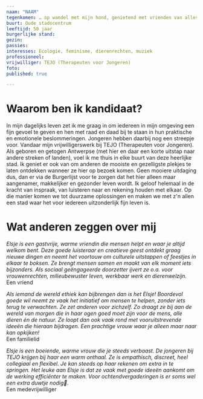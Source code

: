 ```yaml
---
naam: "NAAM"
tegenkomen: … op wandel met mijn hond, genietend met vrienden van alles wat mooi en lekker is.
buurt: Oude stadscentrum
leeftijd: 50 jaar
burgerlijke stand:
gezin:
passies:
interesses: Ecologie, feminisme, dierenrechten, muziek
professioneel:
vrijwilliger: TEJO (Therapeuten voor Jongeren)
foto:
published: true

---
```

# Waarom ben ik kandidaat?
In mijn dagelijks leven zet ik me graag in om iedereen in mijn omgeving een fijn gevoel te geven en hen met raad en daad bij te staan in hun praktische en emotionele beslommeringen. Jongeren hebben daarbij nog een streepje voor. Vandaar mijn vrijwilligerswerk bij TEJO (Therapeuten voor Jongeren). Als geboren en getogen Antwerpse (met hier en daar een korte uitstap naar andere streken of landen), voel ik me thuis in elke buurt van deze heerlijke stad. Ik geniet er ook van om anderen de mooiste en gezelligste plekjes te laten ontdekken wanneer ze hier op bezoek komen. Geen mooiere uitdaging dus, dan er via de Burgerlijst voor te zorgen dat het hier alleen maar aangenamer, makkelijker en gezonder leven wordt. Ik geloof helemaal in de kracht van inspraak, van luisteren naar en rekening houden met elkaar. Op die manier komen we tot duurzame oplossingen en maken we met z'n allen een stad waar het voor iedereen uitzonderlijk fijn leven is.

# Wat anderen zeggen over mij
_Elsje is een gastvrije, warme vriendin die mensen helpt en waar je altijd welkom bent. Deze goede luisteraar en creatieve geest ontdekt graag nieuwe dingen en neemt het voortouw om culturele uitstappen of feestjes in elkaar te boksen. Ze brengt mensen samen en maakt van elk moment iets bijzonders. Als sociaal geëngageerde doorzetter ijvert ze o.a. voor vrouwenrechten, milieubewuster leven, werkbaar werk en dierenwelzijn._  
Een vriend
 
_Als iemand de wereld ethiek kan bijbrengen dan is het Elsje! Boordevol goede wil neemt ze vaak het initiatief om mensen te helpen, zonder iets terug te verwachten. Ze zet anderen voor zichzelf. Zo draagt ze bij aan de wereld van morgen die in haar ogen goed moet zijn voor de mens, alle dieren én de natuur. Ze loopt dan ook vaak rond met vooruitstrevende ideeën die hieraan bijdragen. Een prachtige vrouw waar je alleen maar naar kan opkijken!_   
Een familielid
 
_Elsje is een boeiende, warme vrouw die je steeds verbaast. De jongeren bij TEJO krijgen bij haar een warm onthaal. Ze is empathisch, discreet, heel collegiaal en flexibel. Je kan steeds op haar rekenen om extra in te springen. Het leuke aan Elsje is dat ze vaak met goede ideeën aankomt om de werking efficiënter te maken. Voor ochtendvergaderingen is er soms wel een extra duwtje nodig🙂._  
Een medevrijwilliger


